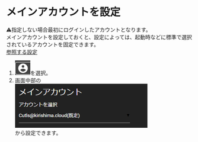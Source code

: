 # メインアカウントを設定
⚠️指定しない場合最初にログインしたアカウントとなります。  
メインアカウントを設定しておくと、設定によっては、起動時などに標準で選択されているアカウントを固定できます。  
[参照する設定](https://docs.thedesk.top/settings/post/main)  
  
1. ![account2](https://raw.githubusercontent.com/cutls/TheDeskDocs/master/media/account2.png)を選択。  
1. 画面中部の  
![account13](https://raw.githubusercontent.com/cutls/TheDeskDocs/master/media/account13.png)  
から設定できます。
